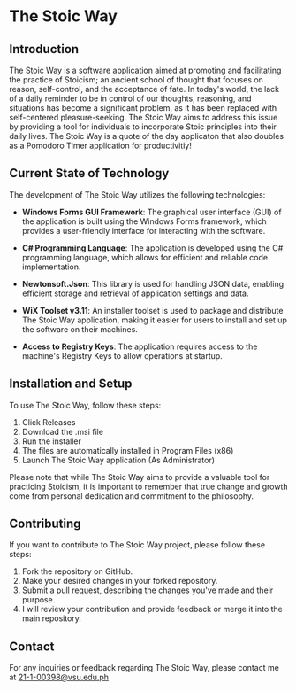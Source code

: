 # The Stoic Way

## Introduction
The Stoic Way is a software application aimed at promoting and facilitating the practice of Stoicism; an ancient school of thought that focuses on reason, self-control, and the acceptance of fate. In today's world, the lack of a daily reminder to be in control of our thoughts, reasoning, and situations has become a significant problem, as it has been replaced with self-centered pleasure-seeking. The Stoic Way aims to address this issue by providing a tool for individuals to incorporate Stoic principles into their daily lives. The Stoic Way is a quote of the day applicaton that also doubles as a Pomodoro Timer application for productivitiy!

## Current State of Technology
The development of The Stoic Way utilizes the following technologies:

- **Windows Forms GUI Framework**: The graphical user interface (GUI) of the application is built using the Windows Forms framework, which provides a user-friendly interface for interacting with the software.

- **C# Programming Language**: The application is developed using the C# programming language, which allows for efficient and reliable code implementation.

- **Newtonsoft.Json**: This library is used for handling JSON data, enabling efficient storage and retrieval of application settings and data.

- **WiX Toolset v3.11**: An installer toolset is used to package and distribute The Stoic Way application, making it easier for users to install and set up the software on their machines.

- **Access to Registry Keys**: The application requires access to the machine's Registry Keys to allow operations at startup.

## Installation and Setup
To use The Stoic Way, follow these steps:

1. Click Releases
2. Download the .msi file
3. Run the installer
4. The files are automatically installed in Program Files (x86)
5. Launch The Stoic Way application (As Administrator)
  
Please note that while The Stoic Way aims to provide a valuable tool for practicing Stoicism, it is important to remember that true change and growth come from personal dedication and commitment to the philosophy.

## Contributing
If you want to contribute to The Stoic Way project, please follow these steps:

1. Fork the repository on GitHub.
2. Make your desired changes in your forked repository.
3. Submit a pull request, describing the changes you've made and their purpose.
4. I will review your contribution and provide feedback or merge it into the main repository.

## Contact
For any inquiries or feedback regarding The Stoic Way, please contact me at 21-1-00398@vsu.edu.ph

